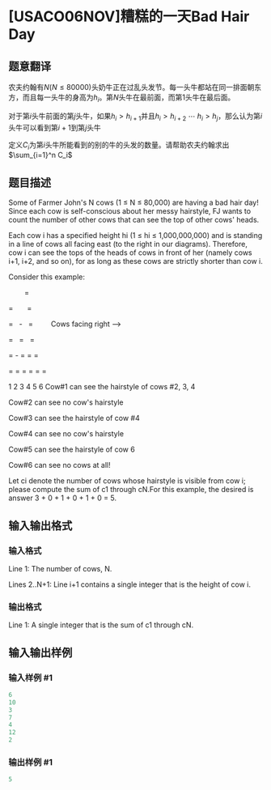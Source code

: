 # [USACO06NOV]糟糕的一天Bad Hair Day

## 题意翻译

农夫约翰有$N (N \leq 80000)$头奶牛正在过乱头发节。每一头牛都站在同一排面朝东方，而且每一头牛的身高为$h_i$。第$N$头牛在最前面，而第$1$头牛在最后面。

对于第$i$头牛前面的第$j$头牛，如果$h_i>h_{i+1}$并且$h_i>h_{i+2}$ $\cdots$ $h_i>h_j$，那么认为第$i$头牛可以看到第$i+1$到第$j$头牛

定义$C_i$为第$i$头牛所能看到的别的牛的头发的数量。请帮助农夫约翰求出$\sum_{i=1}^n C_i$

## 题目描述

Some of Farmer John's N cows (1 ≤ N ≤ 80,000) are having a bad hair day! Since each cow is self-conscious about her messy hairstyle, FJ wants to count the number of other cows that can see the top of other cows' heads.

Each cow i has a specified height hi (1 ≤ hi ≤ 1,000,000,000) and is standing in a line of cows all facing east (to the right in our diagrams). Therefore, cow i can see the tops of the heads of cows in front of her (namely cows i+1, i+2, and so on), for as long as these cows are strictly shorter than cow i.

Consider this example:

        =

=       =

=   -   =         Cows facing right -->

=   =   =

= - = = =

= = = = = =

1 2 3 4 5 6 Cow#1 can see the hairstyle of cows #2, 3, 4

Cow#2 can see no cow's hairstyle

Cow#3 can see the hairstyle of cow #4

Cow#4 can see no cow's hairstyle

Cow#5 can see the hairstyle of cow 6

Cow#6 can see no cows at all!

Let ci denote the number of cows whose hairstyle is visible from cow i; please compute the sum of c1 through cN.For this example, the desired is answer 3 + 0 + 1 + 0 + 1 + 0 = 5.

## 输入输出格式

### 输入格式

Line 1: The number of cows, N.

Lines 2..N+1: Line i+1 contains a single integer that is the height of cow i.

### 输出格式

Line 1: A single integer that is the sum of c1 through cN.

## 输入输出样例

### 输入样例 #1

```cpp
6
10
3
7
4
12
2
```


### 输出样例 #1

```cpp
5
```


